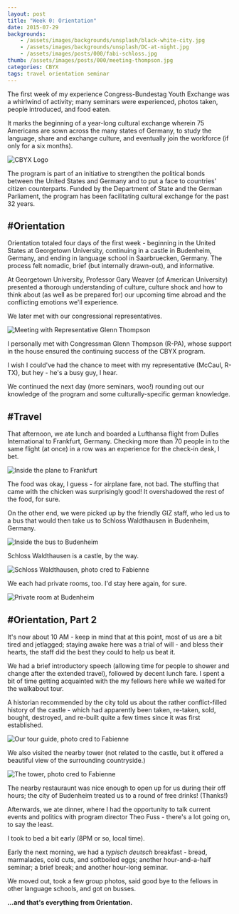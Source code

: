 ```yaml
---
layout: post
title: "Week 0: Orientation"
date: 2015-07-29
backgrounds:
    - /assets/images/backgrounds/unsplash/black-white-city.jpg
    - /assets/images/backgrounds/unsplash/DC-at-night.jpg
    - /assets/images/posts/000/fabi-schloss.jpg
thumb: /assets/images/posts/000/meeting-thompson.jpg
categories: CBYX
tags: travel orientation seminar
---
```


The first week of my experience Congress-Bundestag Youth Exchange was a whirlwind of activity; many seminars were experienced, photos taken, people introduced, and food eaten.

It marks the beginning of a year-long cultural exchange wherein 75 Americans are sown across the many states of Germany, to study the language, share and exchange culture, and eventually join the workforce (if only for a six months).

![CBYX Logo][cbyx-logo]

The program is part of an initiative to strengthen the political bonds between the United States and Germany and to put a face to countries' citizen counterparts. Funded by the Department of State and the German Parliament, the program has been facilitating cultural exchange for the past 32 years.

## \#Orientation

Orientation totaled four days of the first week - beginning in the United States at Georgetown University, continuing in a castle in Budenheim, Germany, and ending in language school in Saarbruecken, Germany. The process felt nomadic, brief (but internally drawn-out), and informative.

At Georgetown University, Professor Gary Weaver (of American University) presented a thorough understanding of culture, culture shock and how to think about (as well as be prepared for) our upcoming time abroad and the conflicting emotions we'll experience.

We later met with our congressional representatives.

![Meeting with Representative Glenn Thompson][meeting-thompson]

I personally met with Congressman Glenn Thompson (R-PA), whose support in the house ensured the continuing success of the CBYX program. 

I wish I could've had the chance to meet with my representative (McCaul, R-TX), but hey - he's a busy guy, I hear.

We continued the next day (more seminars, woo!) rounding out our knowledge of the program and some culturally-specific german knowledge.

## \#Travel

That afternoon, we ate lunch and boarded a Lufthansa flight from Dulles International to Frankfurt, Germany. Checking more than 70 people in to the same flight (at once) in a row was an experience for the check-in desk, I bet. 

![Inside the plane to Frankfurt][inside-plane]

The food was okay, I guess - for airplane fare, not bad. The stuffing that came with the chicken was surprisingly good! It overshadowed the rest of the food, for sure.

On the other end, we were picked up by the friendly GIZ staff, who led us to a bus that would then take us to Schloss Waldthausen in Budenheim, Germany.

![Inside the bus to Budenheim][inside-bus]

Schloss Waldthausen is a castle, by the way.

![Schloss Waldthausen, photo cred to Fabienne][fabi-schloss-scene]

We each had private rooms, too. I'd stay here again, for sure.

![Private room at Budenheim][digs-at-budenheim]

## \#Orientation, Part 2

It's now about 10 AM - keep in mind that at this point, most of us are a bit tired and jetlagged; staying awake here was a trial of will - and bless their hearts, the staff did the best they could to help us beat it.

We had a brief introductory speech (allowing time for people to shower and change after the extended travel), followed by decent lunch fare. I spent a bit of time getting acquainted with the my fellows here while we waited for the walkabout tour.

A historian recommended by the city told us about the rather conflict-filled history of the castle - which had apparently been taken, re-taken, sold, bought, destroyed, and re-built quite a few times since it was first established.

![Our tour guide, photo cred to Fabienne][fabi-tour-guide]

We also visited the nearby tower (not related to the castle, but it offered a beautiful view of the surrounding countryside.)

![The tower, photo cred to Fabienne][fabi-turm]

The nearby restauraunt was nice enough to open up for us during their off hours; the city of Budenheim treated us to a round of free drinks! (Thanks!)

Afterwards, we ate dinner, where I had the opportunity to talk current events and politics with program director Theo Fuss - there's a lot going on, to say the least.

I took to bed a bit early (8PM or so, local time).

Early the next morning, we had a *typisch deutsch* breakfast - bread, marmalades, cold cuts, and softboiled eggs; another hour-and-a-half seminar; a brief break; and another hour-long seminar.

We moved out, took a few group photos, said good bye to the fellows in other language schools, and got on busses.

**...and that's everything from Orientation.**

[cbyx-logo]:/assets/images/cbyx-logo.jpg
[meeting-thompson]:/assets/images/posts/000/meeting-thompson.jpg
[inside-plane]:/assets/images/posts/000/flight-to-germany.jpg
[inside-bus]:/assets/images/posts/000/bus-to-budenheim.jpg
[digs-at-budenheim]:/assets/images/posts/000/digs-at-budenheim.jpg

<!---
  Photo credits for these go to fellow CBYX/PPP-er Fabienne.
  She's pretty cool and knows her way around capturing light.
-->

[fabi-schloss-scene]:/assets/images/posts/000/fabi-schloss-scene.jpg
[fabi-tour-guide]:/assets/images/posts/000/fabi-tour-guide.jpg
[fabi-turm]:/assets/images/posts/000/fabi-turm.jpg
